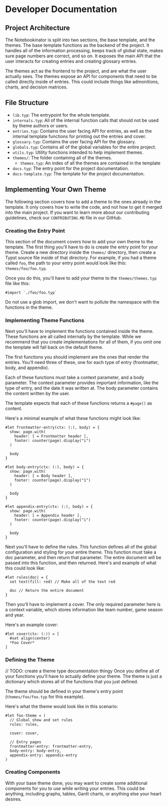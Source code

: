 # Developer Documentation

## Project Architecture

The Notebookinator is split into two sections, the base template, and the
themes. The base template functions as the backend of the project. It handles
all of the information processing, keeps track of global state, makes sure page
numbers are correct, and so on. It exposes the main API that the user interacts
for creating entries and creating glossary entries.

The themes act as the frontend to the project, and are what the user actually
sees. The themes expose an API for components that need to be called directly
inside of entries. This could include things like admonitions, charts, and
decision matrices.

## File Structure

- `lib.typ`: The entrypoint for the whole template.
- `internals.typ`: All of the internal function calls that should not be used by
  theme authors or users.
- `entries.typ`: Contains the user facing API for entries, as well as the internal
  template functions for printing out the entries and cover.
- `glossary.typ`: Contains the user facing API for the glossary.
- `globals.typ`: Contains all of the global variables for the entire project.
- `utils.typ`: Utility functions intended to help implement themes.
- `themes/`: The folder containing all of the themes.
  - `themes.typ`: An index of all the themes are contained in the template
- `docs.typ`: The entry point for the project documentation.
- `docs-template.typ`: The template for the project documentation.

## Implementing Your Own Theme

The following section covers how to add a theme to the ones already in the
template. It only covers how to write the code, and not how to get it merged
into the main project. If you want to learn more about our contributing
guidelines, check our `CONTRIBUTING.MD` file in our GitHub.

### Creating the Entry Point

This section of the document covers how to add your own theme to the template.
The first thing you'll have to do is create the entry point for your theme.
Create a new directory inside the `themes/` directory, then create a Typst
source file inside of that directory. For example, if you had a theme called
`foo`, the path to your entry point would look like this: `themes/foo/foo.typ`.

Once you do this, you'll have to add your theme to the `themes/themes.typ` file
like this:

```typ
#import `./foo/foo.typ`
```

Do not use a glob import, we don't want to pollute the namespace with the
functions in the theme.

### Implementing Theme Functions

Next you'll have to implement the functions contained inside the theme. These
functions are all called internally by the template. While we recommend that you
create implementations for all of them, if you omit one the template will fall
back on the default theme.

The first functions you should implement are the ones that render the entries.
You'll need three of these, one for each type of entry (frontmatter, body, and
appendix).

Each of these functions must take a context parameter, and a body parameter. The
context parameter provides important information, like the type of entry, and
the date it was written at. The body parameter contains the content written by
the user.

<!-- TODO: document the context data type-->

The template expects that each of these functions returns a `#page()` as
content.

Here's a minimal example of what these functions might look like:

```typ
#let frontmatter-entry(ctx: (:), body) = {
  show: page.with(
    header: [ = Frontmatter header ],
    footer: counter(page).display("i")
  )

  body
}
```

```typ
#let body-entry(ctx: (:), body) = {
  show: page.with(
    header: [ = Body header ],
    footer: counter(page).display("1")
  )

  body
}
```

```typ
#let appendix-entry(ctx: (:), body) = {
  show: page.with(
    header: [ = Appendix header ],
    footer: counter(page).display("i")
  )

  body
}
```

Next you'll have to define the rules. This function defines all of the global
configuration and styling for your entire theme. This function must take a doc
parameter, and then return that parameter. The entire document will be passed
into this function, and then returned. Here's and example of what this could
look like:

```typ
#let rules(doc) = {
  set text(fill: red) // Make all of the text red

  doc // Return the entire document
}
```

Then you'll have to implement a cover. The only required parameter here is a
context variable, which stores information like team number, game season and
year.

Here's an example cover:

```typ
#let cover(ctx: (:)) = [
  #set align(center)
  *Foo Cover*
]
```

### Defining the Theme

// TODO: create a theme type documentation thingy
Once you define all of your functions you'll have to actually define your theme.
The theme is just a dictionary which stores all of the functions that you just
defined.

The theme should be defined in your theme's entry point (`themes/foo/foo.typ`
for this example).

Here's what the theme would look like in this scenario:

```typ
#let foo-theme = (
  // Global show and set rules
  rules: rules,

  cover: cover,

  // Entry pages
  frontmatter-entry: frontmatter-entry,
  body-entry: body-entry,
  appendix-entry: appendix-entry
)
```

### Creating Components

With your base theme done, you may want to create some additional components for
you to use while writing your entries. This could be anything, including graphs,
tables, Gantt charts, or anything else your heart desires.

<!-- TODO: define a standard set of components that themes should implement.-->
